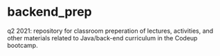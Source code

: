 # backend_prep

q2 2021: repository for classroom preperation of lectures, activities, and other materials related to Java/back-end curriculum in the Codeup bootcamp. 

